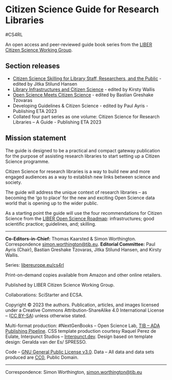 # Citizen Science Guide for Research Libraries

\#CS4RL

An open access and peer-reviewed guide book series from the [LIBER Citizen Science Working Group](https://libereurope.eu/working-group/liber-citizen-science-working-group/citizen-science-guide/).

## Section releases

  - [Citizen Science Skilling for Library Staff, Researchers, and the Public](https://cs4rl.github.io/skills/#/) - edited by Jitka Stilund Hansen 
  - [Library Infrastructures and Citizen Science](https://cs4rl.github.io/infrastructure/) - edited by Kirsty Wallis 
  - [Open Science Meets Citizen Science](https://cs4rl.github.io/open-science/) - edited by Bastian Greshake Tzovaras 
  - Developing Guidelines & Citizen Science - edited by Paul Ayris - Publishing ETA 2023
  - Collated four part series as one volume: Citizen Science for Research Libraries – A Guide - Publishing ETA 2023

## Mission statement

The guide is designed to be a practical and compact gateway publication for the
purpose of assisting research libraries to start setting up a Citizen Science
programme.

Citizen Science for research libraries is a way to build new and more engaged
audiences as a way to establish new links between science and society.

The guide will address the unique context of research libraries – as becoming
the ‘go to place’ for the new and exciting Open Science data world that is
opening up to the wider public.

As a starting point the guide will use the four recommendations for Citizen Science
from the [LIBER Open Science Roadmap](https://doi.org/10.5281/zenodo.1303002):
infrastructures; good scientific practice; guidelines, and; skilling.

---

<p><strong>Co-Editors-in-Chief:</strong> Thomas Kaarsted &amp; Simon Worthington. Correspondence <a href="mailto:simon.worthington@tib.eu" title="simon.worthington@tib.eu">simon.worthington@tib.eu</a>. <strong>Editorial Committee:</strong> Paul Ayris (Chair), Bastian Greshake Tzovaras, Jitka Stilund Hansen, and Kirsty Wallis.</p>
Series: <a href="https://libereurope.eu/working-group/liber-citizen-science-working-group/citizen-science-guide/" title="https://libereurope.eu/working-group/liber-citizen-science-working-group/citizen-science-guide/">libereurope.eu/cs4rl</a></p>
<a id="pod"><p>Print-on-demand copies available from Amazon and other online retailers.</p></a>
<p>Published by LIBER Citizen Science Working Group. </p>
<p>Collaborations: SciStarter and ECSA.</p>
<p>Copyright © 2023 the authors. Publication, articles, and images licensed under a Creative Commons Attribution-ShareAlike 4.0 International License – (<a href="https://creativecommons.org/licenses/by-sa/4.0/" title="https://creativecommons.org/licenses/by-sa/4.0/">CC BY-SA</a>) unless otherwise stated.</p>
<p>Multi-format production: #NextGenBooks – Open Science Lab, <a href="https://github.com/TIBHannover/ADA. " title="https://github.com/TIBHannover/ADA. ">TIB – ADA Publishing Pipeline</a>. CSS template production courtesy Raquel Perez de Eulate, Interpunct Studios – <a href="https://interpunct.dev/" title="https://interpunct.dev/">Interpunct.dev</a>. Design based on template design: Geralda van der Es/ SPRESSO.</p>
<p>Code – <a href="https://github.com/cs4rl/guide/LICENSE" title="https://github.com/cs4rl/guide/LICENSE">GNU General Public License v3.0</a>. Data – All data and data sets produced are <a href="https://creativecommons.org/publicdomain/zero/1.0/" title="https://creativecommons.org/publicdomain/zero/1.0/">CC0</a>, Public Domain.</p>

---

Correspondence: Simon Worthington,  <a href="mailto:simon.worthington@tib.eu" title="simon.worthington@tib.eu">simon.worthington@tib.eu</a>
